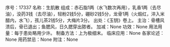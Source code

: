 序号：17337
名称：生肌散
组成：赤石脂1两（水飞数次再用），乳香1两（去尽油），没药3钱（去尽油），轻粉2钱5分，硼砂2钱5分，龙骨1两（火煅红，淬入米醋内，水飞），孩儿茶2钱5分，大梅片3分。
出处：《玉钥》卷上。
主治：骨槽风溃后，骨已退出；鱼腮风，日久腮穿出脓者。
加减：None
功效：None
用法用量：每于患处略用少许。
制备方法：上为极细末。
临床应用：None
各家论述：None
用药禁忌：None
附注：None
